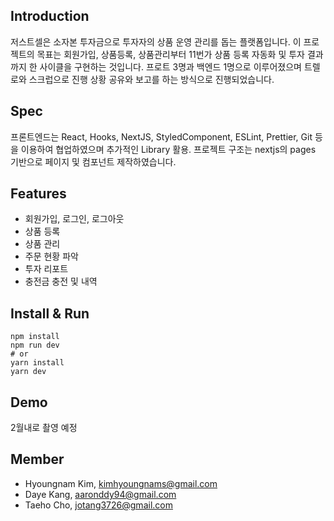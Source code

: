 ## Introduction

저스트셀은 소자본 투자금으로 투자자의 상품 운영 관리를 돕는 플랫폼입니다. 이 프로젝트의 목표는 회원가입, 상품등록, 상품관리부터 11번가 상품 등록 자동화 및 투자 결과까지 한 사이클을 구현하는 것입니다. 프로트 3명과 백엔드 1명으로 이루어졌으며 트렐로와 스크럽으로 진행 상황 공유와 보고를 하는 방식으로 진행되었습니다.

## Spec

프론트엔드는 React, Hooks, NextJS, StyledComponent, ESLint, Prettier, Git 등을 이용하여 협업하였으며 추가적인 Library 활용. 프로젝트 구조는 nextjs의 pages 기반으로 페이지 및 컴포넌트 제작하였습니다.

## Features

- 회원가입, 로그인, 로그아웃
- 상품 등록
- 상품 관리
- 주문 현황 파악
- 투자 리포트
- 충전금 충전 및 내역

## Install & Run

```
npm install
npm run dev
# or
yarn install
yarn dev
```

## Demo

2월내로 촬영 예정

## Member

- Hyoungnam Kim, kimhyoungnams@gmail.com
- Daye Kang, aaronddy94@gmail.com
- Taeho Cho, jotang3726@gmail.com
